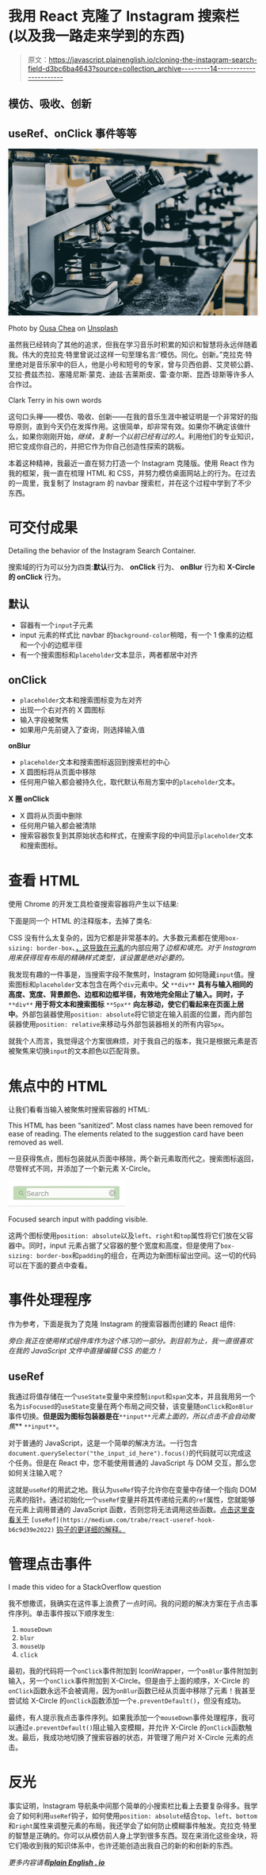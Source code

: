 # 我用 React 克隆了 Instagram 搜索栏(以及我一路走来学到的东西)

> 原文：<https://javascript.plainenglish.io/cloning-the-instagram-search-field-d3bc6ba4643?source=collection_archive---------14----------------------->

## 模仿、吸收、创新

## useRef、onClick 事件等等

![](img/64eb5a52c728d40e783dca71393c528c.png)

Photo by [Ousa Chea](https://unsplash.com/@cheaousa?utm_source=unsplash&utm_medium=referral&utm_content=creditCopyText) on [Unsplash](https://unsplash.com/s/photos/microscope?utm_source=unsplash&utm_medium=referral&utm_content=creditCopyText)

虽然我已经转向了其他的追求，但我在学习音乐时积累的知识和智慧将永远伴随着我。伟大的克拉克·特里曾说过这样一句至理名言:“模仿。同化。创新。”克拉克·特里绝对是音乐家中的巨人，他是小号和短号的专家，曾与贝西伯爵、艾灵顿公爵、艾拉·费兹杰拉、塞隆尼斯·蒙克、迪兹·吉莱斯皮、雷·查尔斯、昆西·琼斯等许多人合作过。

Clark Terry in his own words

这句口头禅——模仿、吸收、创新——在我的音乐生涯中被证明是一个非常好的指导原则，直到今天仍在发挥作用。这很简单，却非常有效。如果你不确定该做什么，如果你刚刚开始，*继续，复制一个以前已经有过的人*。利用他们的专业知识，把它变成你自己的，并把它作为你自己创造性探索的跳板。

本着这种精神，我最近一直在努力打造一个 Instagram 克隆版。使用 React 作为我的框架，我一直在梳理 HTML 和 CSS，并努力模仿桌面网站上的行为。在过去的一周里，我复制了 Instagram 的 navbar 搜索栏，并在这个过程中学到了不少东西。

# 可交付成果

Detailing the behavior of the Instagram Search Container.

搜索域的行为可以分为四类:**默认**行为、 **onClick** 行为、 **onBlur** 行为和 **X-Circle 的 onClick** 行为。

## 默认

*   容器有一个`input`子元素
*   input 元素的样式比 navbar 的`background-color`稍暗，有一个 1 像素的边框和一个小的边框半径
*   有一个搜索图标和`placeholder`文本显示，两者都居中对齐

## onClick

*   `placeholder`文本和搜索图标变为左对齐
*   出现一个右对齐的 X 圆图标
*   输入字段被聚焦
*   如果用户先前键入了查询，则选择输入值

**onBlur**

*   `placeholder`文本和搜索图标返回到搜索栏的中心
*   X 圆图标将从页面中移除
*   任何用户输入都会被持久化，取代默认布局方案中的`placeholder`文本。

**X 圈 onClick**

*   X 圆将从页面中删除
*   任何用户输入都会被清除
*   搜索容器恢复到其原始状态和样式，在搜索字段的中间显示`placeholder`文本和搜索图标。

# 查看 HTML

使用 Chrome 的开发工具检查搜索容器将产生以下结果:

下面是同一个 HTML 的注释版本，去掉了类名:

CSS 没有什么太复杂的，因为它都是非常基本的。大多数元素都在使用`box-sizing: border-box`、[，这导致在元素](https://medium.com/geekculture/whats-the-deal-with-box-sizing-c8840dc7da24)的内部应用了*边框和填充。对于 Instagram 用来获得现有布局的精确样式类型，该设置是绝对必要的。*

我发现有趣的一件事是，当搜索字段不聚焦时，Instagram 如何隐藏`input`值。搜索图标和`placeholder`文本包含在两个`div`元素中。**父** `**div**` **具有与输入相同的高度、宽度、背景颜色、边框和边框半径，有效地完全阻止了输入。同时，子** `**div**` **用于将文本和搜索图标** `**5px**` **向左移动，使它们看起来在页面上居中**。外部包装器使用`position: absolute`将它锁定在输入前面的位置，而内部包装器使用`position: relative`来移动与外部包装器相关的所有内容`5px`。

就我个人而言，我觉得这个方案很麻烦，对于我自己的版本，我只是根据元素是否被聚焦来切换`input`的文本颜色以匹配背景。

# 焦点中的 HTML

让我们看看当输入被聚焦时搜索容器的 HTML:

This HTML has been “sanitized”. Most class names have been removed for ease of reading. The elements related to the suggestion card have been removed as well.

一旦获得焦点，图标包装就从页面中移除，两个新元素取而代之。搜索图标返回，尽管样式不同，并添加了一个新元素 X-Circle。

![](img/24fd13931c4c394d481fd6eba5b09264.png)

Focused search input with padding visible.

这两个图标使用`position: absolute`以及`left`、`right`和`top`属性将它们放在父容器中。同时，input 元素占据了父容器的整个宽度和高度，但是使用了`box-sizing: border-box`和`padding`的组合，在两边为新图标留出空间。这一切的代码可以在下面的要点中查看。

# 事件处理程序

作为参考，下面是我为了克隆 Instagram 的搜索容器而创建的 React 组件:

*旁白:我正在使用样式组件库作为这个练习的一部分。到目前为止，我一直很喜欢在我的 JavaScript 文件中直接编辑 CSS 的能力！*

## useRef

我通过将值存储在一个`useState`变量中来控制`input`和`span`文本，并且我用另一个名为`isFocused`的`useState`变量在两个布局之间交替，该变量随`onClick`和`onBlur`事件切换。**但是因为图标包装器是在**`**input**`**元素上面的*，所以点击不会自动聚焦*** `**input**`。

对于普通的 JavaScript，这是一个简单的解决方法。一行包含`document.querySelector("the_input_id_here").focus()`的代码就可以完成这个任务。但是在 React 中，您不能使用普通的 JavaScript 与 DOM 交互，那么您如何关注输入呢？

这就是`useRef`的用武之地。我认为`useRef`钩子允许你在变量中存储一个指向 DOM 元素的指针。通过初始化一个`useRef`变量并将其传递给元素的`ref`属性，您就能够在元素上调用普通的 JavaScript 函数，否则您将无法调用这些函数。[点击这里查看关于](https://medium.com/trabe/react-useref-hook-b6c9d39e2022) `[useRef](https://medium.com/trabe/react-useref-hook-b6c9d39e2022)` [钩子的更详细的解释。](https://medium.com/trabe/react-useref-hook-b6c9d39e2022)

# 管理点击事件

I made this video for a StackOverflow question

我不想撒谎，我确实在这件事上浪费了一点时间。我的问题的解决方案在于点击事件序列。单击事件按以下顺序发生:

1.  `mouseDown`
2.  `blur`
3.  `mouseUp`
4.  `click`

最初，我的代码将一个`onClick`事件附加到 IconWrapper，一个`onBlur`事件附加到输入，另一个`onClick`事件附加到 X-Circle。但是由于上面的顺序，X-Circle 的`onClick`函数永远不会被调用，因为`onBlur`函数已经从页面中移除了元素！我甚至尝试给 X-Circle 的`onClick`函数添加一个`e.preventDefault()`，但没有成功。

最终，有人提示我点击事件序列。如果我添加一个`mouseDown`事件处理程序，我可以通过`e.preventDefault()`阻止输入变模糊，并允许 X-Circle 的`onClick`函数触发。最后，我成功地切换了搜索容器的状态，并管理了用户对 X-Circle 元素的点击。

# 反光

事实证明，Instagram 导航条中间那个简单的小搜索栏比看上去要复杂得多。我学会了如何利用`useRef`钩子，如何使用`position: absolute`结合`top`、`left`、`bottom`和`right`属性来调整元素的布局，我还学会了如何防止模糊事件触发。克拉克·特里的智慧是正确的。你可以从模仿前人身上学到很多东西。现在来消化这些金块，将它们吸收到我的知识体系中，也许还能创造出我自己的新的和创新的东西。

*更多内容请看*[***plain English . io***](http://plainenglish.io/)